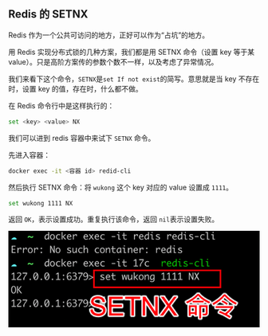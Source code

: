 ## Redis 的 SETNX

Redis 作为一个公共可访问的地方，正好可以作为“占坑”的地方。

用 Redis 实现分布式锁的几种方案，我们都是用 SETNX 命令（设置 key 等于某 value）。只是高阶方案传的参数个数不一样，以及考虑了异常情况。

我们来看下这个命令，`SETNX`是`set If not exist`的简写。意思就是当 key 不存在时，设置 key 的值，存在时，什么都不做。

在 Redis 命令行中是这样执行的：

```bash
set <key> <value> NX
```

我们可以进到 redis 容器中来试下 `SETNX` 命令。

先进入容器：

```bash
docker exec -it <容器 id> redid-cli
```

然后执行 SETNX 命令：将 `wukong` 这个 key 对应的 value 设置成 `1111`。

```bash
set wukong 1111 NX
```

返回 `OK`，表示设置成功。重复执行该命令，返回 `nil`表示设置失败。

![img](./assets/03.Redis-的-SETNX/6487c7c8-f822-4405-9136-db1693622769.png)

